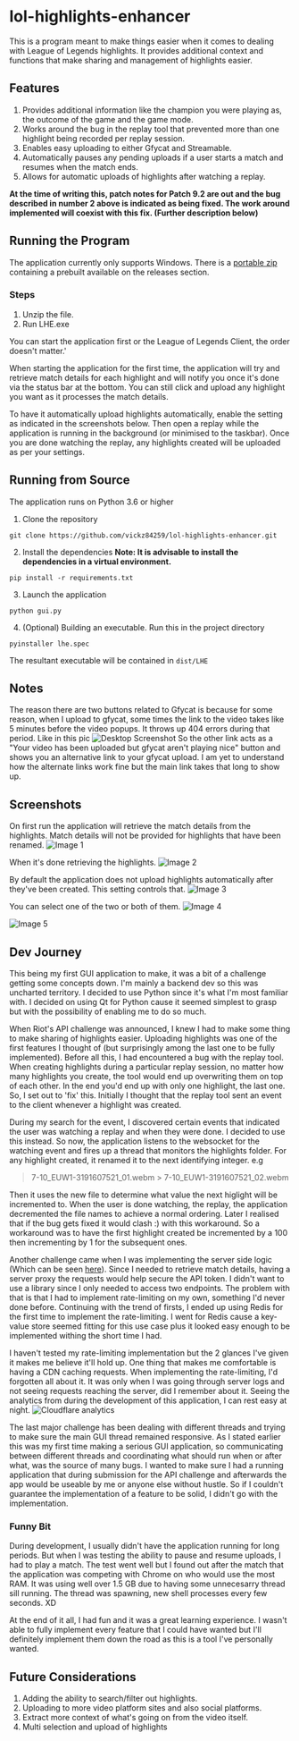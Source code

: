 # lol-highlights-enhancer

This is a program meant to make things easier when it comes to dealing with League of Legends highlights.
It provides
additional context and functions that make sharing and management of highlights easier.

## Features
1. Provides additional information like the champion you were playing as, the outcome of the game and the game mode.
2. Works around the bug in the replay tool that prevented more than one highlight being recorded per replay session. 
3. Enables easy uploading to either Gfycat and Streamable.
4. Automatically pauses any pending uploads if a user starts a match and resumes when the match ends.
5. Allows for automatic uploads of highlights after watching a replay.

**At the time of writing this, patch notes for Patch 9.2 are out and the bug described in number 2 above is indicated as being
fixed. The work around implemented will coexist with this fix. (Further description below)**

## Running the Program
The application currently only supports Windows. There is a [portable zip](https://github.com/vickz84259/lol-highlights-enhancer/releases/download/1.0.0-alpha/LHE.zip) containing a prebuilt available on the releases section. 
### Steps
1. Unzip the file.
2. Run LHE.exe

You can start the application first or the League of Legends Client, the order doesn't matter.'

When starting the application for the first time, the application will try and retrieve match details for each highlight and will
notify you once it's done via the status bar at the bottom. You can still click and upload any highlight you want as it processes
the match details.

To have it automatically upload highlights automatically, enable the setting as indicated in the screenshots below. Then open a 
replay while the application is running in the background (or minimised to the taskbar). Once you are done watching the replay,
any highlights created will be uploaded as per your settings.

## Running from Source
The application runs on Python 3.6 or higher

1. Clone the repository
```
git clone https://github.com/vickz84259/lol-highlights-enhancer.git
```
2. Install the dependencies **Note: It is advisable to install the dependencies in a virtual environment.**
```
pip install -r requirements.txt
```
3. Launch the application
```
python gui.py
```
4. (Optional) Building an executable. Run this in the project directory
```
pyinstaller lhe.spec
```
The resultant executable will be contained in `dist/LHE`

## Notes
The reason there are two buttons related to Gfycat is because for some reason, when I upload to gfycat, some times the link to the video
takes like 5 minutes before the video popups. It throws up 404 errors during that period. Like in this pic
![Desktop Screenshot](https://i.imgur.com/nzUhAlE.png)
So the other link acts as a "Your video has been uploaded but gfycat aren't playing nice" button and shows you an alternative 
link to your gfycat upload. I am yet to understand how the alternate links work fine but the main link takes that long to show up.

## Screenshots
On first run the application will retrieve the match details from the highlights. Match details will not be provided for highlights
that have been renamed.
![Image 1](https://i.imgur.com/tDbm5p1.png)

When it's done retrieving the highlights.
![Image 2](https://i.imgur.com/WLkFaVv.png)

By default the application does not upload highlights automatically after they've been created. This setting controls that.
![Image 3](https://i.imgur.com/K0ODThY.png)

You can select one of the two or both of them.
![Image 4](https://i.imgur.com/I6STgFN.png)

![Image 5](https://i.imgur.com/Fatl9LJ.png)

## Dev Journey
This being my first GUI application to make, it was a bit of a challenge getting some concepts down. I'm mainly a backend dev so
this was uncharted territory. I decided to use Python since it's what I'm most familiar with. I decided on using Qt for Python
cause it seemed simplest to grasp but with the possibility of enabling me to do so much.

When Riot's API challenge was announced, I knew I had to make some thing to make sharing of highlights easier. Uploading 
highlights was one of the first features I thought of (but surprisingly among the last one to be fully implemented). 
Before all this, I had encountered a bug with the replay tool. When creating highlights during a particular replay session,
no matter how many highlights you create, the tool would end up overwriting them on top of each other. In the end you'd end up
with only one highlight, the last one. So, I set out to 'fix' this. Initially I thought that the replay tool sent an event to
the client whenever a highlight was created.

During my search for the event, I discovered certain events that indicated the user was watching a replay and when they were done.
I decided to use this instead. So now, the application listens to the websocket for the watching event and fires up a thread that
monitors the highlights folder. For any highlight created, it renamed it to the next identifying integer. e.g
> 7-10_EUW1-3191607521_01.webm > 7-10_EUW1-3191607521_02.webm

Then it uses the new file to determine what value the next higlight will be incremented to. When the user is done watching, the
replay, the application decremented the file names to achieve a normal ordering.
Later I realised that if the bug gets fixed it would clash :) with this workaround. So a workaround was to have the first highlight created be incremented by a 100 then incrementing by 1 for the subsequent ones.

Another challenge came when I was implementing the server side logic (Which can be seen [here](https://github.com/vickz84259/personal_website/tree/dev)). Since I needed to retrieve match details,
having a server proxy the requests would help secure the API token. I didn't want to use a library since I only needed to access
two endpoints. The problem with that is that I had to implement rate-limiting on my own, something I'd never done before. Continuing with
the trend of firsts, I ended up using Redis for the first time to implement the rate-limiting. I went for Redis cause a 
key-value store seemed fitting for this use case plus it looked easy enough to be implemented withing the short time I had.

I haven't tested my rate-limiting implementation but the 2 glances I've given it makes me believe it'll hold up. One thing that
makes me comfortable is having a CDN caching requests. When implementing the rate-limiting, I'd forgotten all about it. It was 
only when I was going through server logs and not seeing requests reaching the server, did I remember about it. 
Seeing the analytics from during the development of this application, I can rest easy at night.
![Cloudflare analytics](https://i.imgur.com/k9MxY89.png)

The last major challenge has been dealing with different threads and trying to make sure the main GUI thread remained responsive.
As I stated earlier this was my first time making a serious GUI application, so communicating between different threads and 
coordinating what should run when or after what, was the source of many bugs. I wanted to make sure I had a running application 
that during submission for the API challenge and afterwards the app would be useable by me or anyone else without hustle.
So if I couldn't guarantee the implementation of a feature to be solid, I didn't go with the implementation.

### Funny Bit
During development, I usually didn't have the application running for long periods. But when I was testing the ability to pause and 
resume uploads, I had to play a match. The test went well but I found out after the match that the application was competing
with Chrome on who would use the most RAM. It was using well over 1.5 GB due to having some unnecesarry thread sill running. The
thread was spawning, new shell processes every few seconds. XD

At the end of it all, I had fun and it was a great learning experience. I wasn't able to fully
implement every feature that I could have wanted but I'll definitely implement them down the road as this is a tool I've 
personally wanted.

## Future Considerations
1. Adding the ability to search/filter out highlights.
2. Uploading to more video platform sites and also social platforms.
3. Extract more context of what's going on from the video itself.
4. Multi selection and upload of highlights
